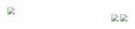 <img src="https://capsule-render.vercel.app/api?type=venom&height=300&color=gradient&text=YUHAN%20%20TRIP&reversal=false&textBg=false&fontColor=000&fontAlign=50&descAlign=50"/>
<div align = "center">
  <img src="https://img.shields.io/badge/html5-E34F26?style=flat&logo=html5&logoColor=white"/>
  <img src="https://img.shields.io/badge/springboot-6DB33F?style=flat&logo=springboot&logoColor=white"/>
</div>
